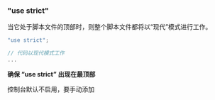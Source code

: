 ### "use strict"

当它处于脚本文件的顶部时，则整个脚本文件都将以“现代”模式进行工作。

~~~javascript
"use strict";

// 代码以现代模式工作
...
~~~

**确保 “use strict” 出现在最顶部**

控制台默认不启用，要手动添加